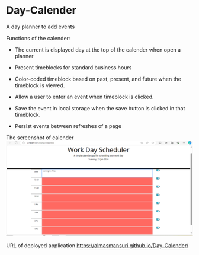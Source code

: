 # Day-Calender

A day planner to add events

Functions of the calender:

- The current is displayed day at the top of the calender when open a planner

- Present timeblocks for standard business hours

- Color-coded timeblock based on past, present, and future when the timeblock is viewed.

- Allow a user to enter an event when timeblock is clicked.

- Save the event in local storage when the save button is clicked in that timeblock.

- Persist events between refreshes of a page

The screenshot of calender
![planner screenshot](./assets/images/calender_screenshot.png)

URL of deployed application
https://almasmansuri.github.io/Day-Calender/

